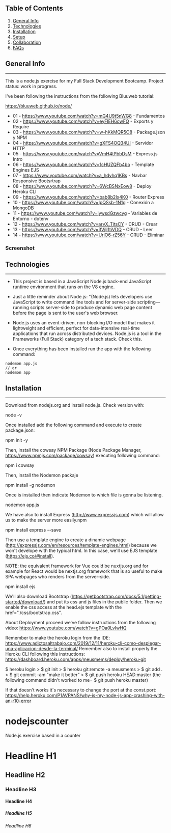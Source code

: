 ## Table of Contents
1. [General Info](#general-info)
2. [Technologies](#technologies)
3. [Installation](#installation)
4. [Setup](#setup)
5. [Collaboration](#collaboration)
6. [FAQs](#faqs)

## General Info
***
This is a node.js exercise for my Full Stack Development Bootcamp.
Project status: work in progress.

I've been following the instructions from the following Bluuweb tutorial:

https://bluuweb.github.io/node/

* 01 - https://www.youtube.com/watch?v=mG4U9t5nWG8 - Fundamentos
* 02 - https://www.youtube.com/watch?v=eyFlEH6cwFQ - Exports y Require
* 03 - https://www.youtube.com/watch?v=w-hKkMQR5O8 - Package.json y NPM
* 04 - https://www.youtube.com/watch?v=gXFS4OQ34UI - Servidor HTTP
* 05 - https://www.youtube.com/watch?v=VmH4tPbbDsM - Express.js Intro
* 06 - https://www.youtube.com/watch?v=1cHUZQFb4bo - Template Engines EJS
* 07 - https://www.youtube.com/watch?v=a_hdvhq1KBs - Navbar Responsive Bootsrtrap
* 08 - https://www.youtube.com/watch?v=6WcBSNxEow8 - Deploy Heroku CLI
* 09 - https://www.youtube.com/watch?v=bab8b2Ix4K0 - Router Express
* 10 - https://www.youtube.com/watch?v=IpQSsb-1N1g - Conexión a MongoDB
* 11 - https://www.youtube.com/watch?v=jywsdGzwcyg - Variables de Entorno - dotenv
* 12 - https://www.youtube.com/watch?v=arvX_TitsCY - CRUD - Crear
* 13 - https://www.youtube.com/watch?v=3Vjlj1tiVDQ - CRUD - Leer
* 14 - https://www.youtube.com/watch?v=UriO6-rZ56Y - CRUD - Eliminar


### Screenshot


## Technologies
***
* This project is based in a JavaScript Node.js back-end JavaScript runtime environment that runs on the V8 engine. 

* Just a little reminder about Node.js: "(Node.js) lets developers use JavaScript to write command line tools and for server-side scripting—running scripts server-side to produce dynamic web page content before the page is sent to the user's web browser.

* Node.js uses an event-driven, non-blocking I/O model that makes it lightweight and efficient, perfect for data-intensive real-time applications that run across distributed devices.
Node.js is a tool in the Frameworks (Full Stack) category of a tech stack. Check this.

* Once everything has been installed run the app with the following command:

```
nodemon app.js
// or
nodemon app
```


## Installation
***
Download from nodejs.org and install node.js. Check version with:

node -v

Once installed add the following command and execute to create package.json:

npm init -y

Then, install the cowsay NPM Package (Node Package Manager, https://www.npmjs.com/package/cowsay) executing following command:

npm i cowsay

Then, install the Nodemon packaje

npm install -g nodemon

Once is installed then indicate Nodemon to which file is gonna be listening.

nodemon app.js

We have also to install Express (http://www.expressjs.com) which will allow us to make the server more easily.npm

npm install express --save

Then use a template engine to create a dinamic webpage (http://expressjs.com/en/resources/template-engines.html) because we won't develope with the typical html. In this case, we'll use EJS template (https://ejs.co/#install).

NOTE: the equivalent framework for Vue could be nuxtjs.org and for example for React would be nextjs.org framework that is so useful to make SPA webpages who renders from the server-side.

npm install ejs

We'll also download Bootstrap (https://getbootstrap.com/docs/5.1/getting-started/download/) and put its css and js files in the public folder. Then we enable the css access at the head.ejs template with the href="./css/bootstrap.css".

About Deployment proceed we've follow instructions from the following video: https://www.youtube.com/watch?v=gPOa0LvIwHQ

Remember to make the heroku login from the IDE: https://www.adictosaltrabajo.com/2019/12/11/heroku-cli-como-desplegar-una-aplicacion-desde-la-terminal/
Remember also to install properly the Heroku CLI following this instructions: https://dashboard.heroku.com/apps/meusmems/deploy/heroku-git

$ heroku login > $ git init > $ heroku git:remote -a meusmems > $ git add . > $ git commit -am "make it better" > $ git push heroku HEAD:master (the following command didn't worked to me= $ git push heroku master)

If that doesn't works it's necessary to change the port at the const.port: https://help.heroku.com/P1AVPANS/why-is-my-node-js-app-crashing-with-an-r10-error




# nodejscounter
Node.js exercise based in a counter







# Headline H1
## Headline H2
### Headline H3
#### Headline H4 
##### Headline H5
###### Headline H6